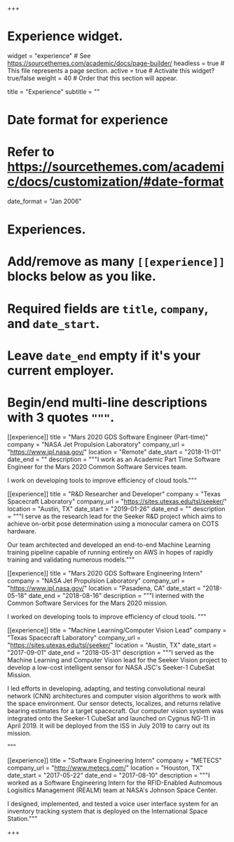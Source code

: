 +++
# Experience widget.
widget = "experience"  # See https://sourcethemes.com/academic/docs/page-builder/
headless = true  # This file represents a page section.
active = true  # Activate this widget? true/false
weight = 40  # Order that this section will appear.

title = "Experience"
subtitle = ""

# Date format for experience
#   Refer to https://sourcethemes.com/academic/docs/customization/#date-format
date_format = "Jan 2006"

# Experiences.
#   Add/remove as many `[[experience]]` blocks below as you like.
#   Required fields are `title`, `company`, and `date_start`.
#   Leave `date_end` empty if it's your current employer.
#   Begin/end multi-line descriptions with 3 quotes `"""`.

[[experience]]
  title = "Mars 2020 GDS Software Engineer (Part-time)"
  company = "NASA Jet Propulsion Laboratory"
  company_url = "https://www.jpl.nasa.gov/"
  location = "Remote"
  date_start = "2018-11-01"
  date_end = ""
  description = """I work as an Academic Part Time Software Engineer for the Mars 2020 Common Software Services team. 
  
  I work on developing tools to improve efficiency of cloud tools."""

[[experience]]
  title = "R&D Researcher and Developer"
  company = "Texas Spacecraft Laboratory"
  company_url = "https://sites.utexas.edu/tsl/seeker/"
  location = "Austin, TX"
  date_start = "2019-01-26"
  date_end = ""
  description = """I serve as the research lead for the Seeker R&D project which aims to achieve on-orbit pose determination using a monocular camera on COTS hardware.
  
  Our team architected and developed an end-to-end Machine Learning training pipeline capable of running entirely on AWS in hopes of rapidly training and validating numerous models."""

[[experience]]
  title = "Mars 2020 GDS Software Engineering Intern"
  company = "NASA Jet Propulsion Laboratory"
  company_url = "https://www.jpl.nasa.gov/"
  location = "Pasadena, CA"
  date_start = "2018-05-18"
  date_end = "2018-08-16"
  description = """I interned with the Common Software Services for the Mars 2020 mission.

  I worked on developing tools to improve efficiency of cloud tools.
  """
  

[[experience]]
  title = "Machine Learning/Computer Vision Lead"
  company = "Texas Spacecraft Laboratory"
  company_url = "https://sites.utexas.edu/tsl/seeker/"
  location = "Austin, TX"
  date_start = "2017-09-01"
  date_end = "2018-05-31"
  description = """I served as the Machine Learning and Computer Vision lead for the Seeker Vision project to develop a low-cost intelligent sensor for NASA JSC's Seeker-1 CubeSat Mission.

  I led efforts in developing, adapting, and testing convolutional neural network (CNN) architectures and computer vision algorithms to work with the space environment. Our sensor detects, localizes, and returns relative bearing estimates for a target spacecraft. Our computer vision system was integrated onto the Seeker-1 CubeSat and launched on Cygnus NG-11 in April 2019. It will be deployed from the ISS in July 2019 to carry out its mission.

  """

[[experience]]
  title = "Software Engineering Intern"
  company = "METECS"
  company_url = "http://www.metecs.com/"
  location = "Houston, TX"
  date_start = "2017-05-22"
  date_end = "2017-08-10"
  description = """I worked as a Software Engineering Intern for the RFID-Enabled Autnomous Logisitics Management (REALM) team at NASA's Johnson Space Center. 

  I designed, implemented, and tested a voice user interface system for an inventory tracking system that is deployed on the International Space Station."""

+++
